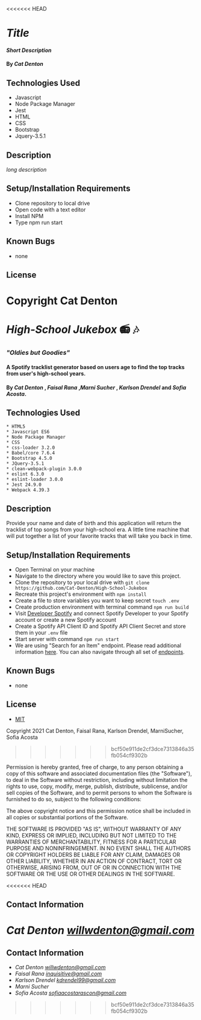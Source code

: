 <<<<<<< HEAD
# _Title_

#### _Short Description_

#### By _**Cat Denton**_

## Technologies Used

* Javascript
* Node Package Manager
* Jest
* HTML
* CSS
* Bootstrap
* Jquery-3.5.1

## Description

_long description_

## Setup/Installation Requirements

* Clone repository to local drive
* Open code with a text editor
* Install NPM
* Type npm run start

## Known Bugs

* none

## License

Copyright <YEAR> Cat Denton
=======
# _High-School Jukebox_   📻 🎶 


### _"Oldies but Goodies"_ 


#### A Spotify tracklist generator based on users age to find the top tracks from user's high-school years. 

#### By _**Cat Denton**_ , _**Faisal Rana**_ ,_**Marni Sucher**_ , _**Karlson Drendel**_ and _**Sofia Acosta**_. 


## Technologies Used
```
* HTML5
* Javascript ES6
* Node Package Manager
* CSS
* css-loader 3.2.0
* Babel/core 7.6.4
* Bootstrap 4.5.0
* JQuery-3.5.1
* clean-webpack-plugin 3.0.0
* eslint 6.3.0
* eslint-loader 3.0.0
* Jest 24.9.0
* Webpack 4.39.3 
```

## Description
Provide your name and date of birth and this application will return the tracklist of top songs from your high-school era. A little time machine that will put together a list of your favorite tracks that will take you back in time. 


## Setup/Installation Requirements
* Open Terminal on your machine 
* Navigate to the directory where you would like to save this project.
* Clone the repository to your local drive with `git clone https://github.com/Cat-Denton/High-School-Jukebox`
* Recreate this project's environment with `npm install`
* Create a file to store variables you want to keep secret `touch .env`
* Create production environment with terminal command `npm run build`
* Visit [Developer Spotify](https://developer.spotify.com/documentation/web-api/) and connect Spotify Developer to your Spotify account or create a new Spotify account
* Create a Spotify API Client ID and Spotify API Client Secret and store them in your `.env` file
* Start server with command `npm run start`
* We are using "Search for an Item" endpoint. Please read additional information [here](https://developer.spotify.com/documentation/web-api/reference/#endpoint-search). You can also navigate through all set of [endpoints](https://developer.spotify.com/documentation/web-api/reference/).



## Known Bugs
* none


## License
* [MIT](https://choosealicense.com/licenses/mit)


Copyright 2021 Cat Denton, Faisal Rana, Karlson Drendel, MarniSucher, Sofia Acosta
>>>>>>> bcf50e911de2cf3dce7313846a35fb054cf9302b

Permission is hereby granted, free of charge, to any person obtaining a copy of this software and associated documentation files (the "Software"), to deal in the Software without restriction, including without limitation the rights to use, copy, modify, merge, publish, distribute, sublicense, and/or sell copies of the Software, and to permit persons to whom the Software is furnished to do so, subject to the following conditions:

The above copyright notice and this permission notice shall be included in all copies or substantial portions of the Software.

THE SOFTWARE IS PROVIDED "AS IS", WITHOUT WARRANTY OF ANY KIND, EXPRESS OR IMPLIED, INCLUDING BUT NOT LIMITED TO THE WARRANTIES OF MERCHANTABILITY, FITNESS FOR A PARTICULAR PURPOSE AND NONINFRINGEMENT. IN NO EVENT SHALL THE AUTHORS OR COPYRIGHT HOLDERS BE LIABLE FOR ANY CLAIM, DAMAGES OR OTHER LIABILITY, WHETHER IN AN ACTION OF CONTRACT, TORT OR OTHERWISE, ARISING FROM, OUT OF OR IN CONNECTION WITH THE SOFTWARE OR THE USE OR OTHER DEALINGS IN THE SOFTWARE.


<<<<<<< HEAD

## Contact Information

_Cat Denton <willwdenton@gmail.com>_
=======
## Contact Information
* _Cat Denton <willwdenton@gmail.com>_ 
* _Faisal Rana <inquisitive@gmail.com>_
* _Karlson Drendel <kdrendel99@gmail.com>_
* _Marni Sucher <marni>_
* _Sofia Acosta <sofiaacostarascon@gmail.com>_
>>>>>>> bcf50e911de2cf3dce7313846a35fb054cf9302b
